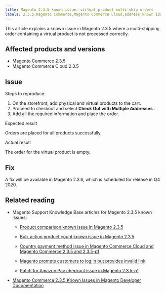 ```yaml
---
title: Magento 2.3.5 known issue: virtual product multi-ship orders
labels: 2.3.5,Magento Commerce,Magento Commerce Cloud,address,known issues,multishipping,order,product,troubleshooting
---
```


This article explains a known issue in Magento 2.3.5 where a multi-shipping order containing a virtual product is not processed correctly.

## Affected products and versions

* Magento Commerce 2.3.5
* Magento Commerce Cloud 2.3.5

## Issue

 <span class="wysiwyg-underline">Steps to reproduce</span> 

1. On the storefront, add physical and virtual products to the cart.
1. Proceed to checkout and select **Check Out with Multiple Addresses** .
1. Add all the required information and place the order.

 <span class="wysiwyg-underline">Expected result</span> 

Orders are placed for all products successfully.

 <span class="wysiwyg-underline">Actual result</span> 

The order for the virtual product is empty.

## Fix

A fix will be available in Magento 2.3.6, which is scheduled for release in Q4 2020.

## Related reading

<ul><li>Magento Support Knowledge Base articles for Magento 2.3.5 known issues:<ul>
<li>
<p title="Product comparison known issue in Magento 2.3.5"><a href="https://support.magento.com/hc/en-us/articles/360043970452">Product comparison known issue in Magento 2.3.5</a></p>
</li>
<li>
<p title="Bulk action product count known issue in Magento 2.3.5"><a href="https://support.magento.com/hc/en-us/articles/360044839691">Bulk action product count known issue in Magento 2.3.5</a></p>
</li>
<li>
<p title="Country payment method issue in Magento Commerce Cloud and Magento Commerce 2.3.5 and 2.3.5-p1"><a href="https://support.magento.com/hc/en-us/articles/360043955991">Country payment method issue in Magento Commerce Cloud and Magento Commerce 2.3.5 and 2.3.5-p1</a></p>
</li>
<li>
<p title="Magento prompts customers to log in but provides invalid link"><a href="https://support.magento.com/hc/en-us/articles/360043857372">Magento prompts customers to log in but provides invalid link</a></p>
</li>
<li>
<p title="Patch for Amazon Pay checkout issue in Magento 2.3.5-p1"><a href="https://support.magento.com/hc/en-us/articles/360042646332">Patch for Amazon Pay checkout issue in Magento 2.3.5-p1</a></p>
</li>
</ul>
</li><li><a href="https://devdocs.magento.com/guides/v2.3/release-notes/release-notes-2-3-5-commerce.html#known-issues">Magento Commerce 2.3.5 Known Issues in Magento Developer Documentation</a></li></ul>